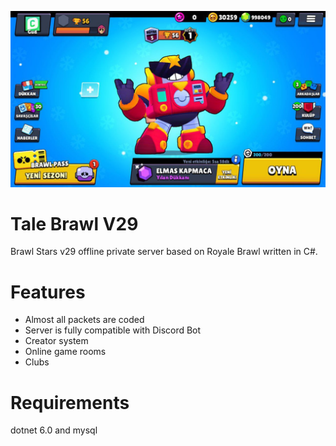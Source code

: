 ![](screenshots/talebrawl.jpg)

# Tale Brawl V29
Brawl Stars v29 offline private server based on Royale Brawl written in C#.

# Features
- Almost all packets are coded
- Server is fully compatible with Discord Bot
- Creator system
- Online game rooms
- Clubs

# Requirements
dotnet 6.0 and mysql